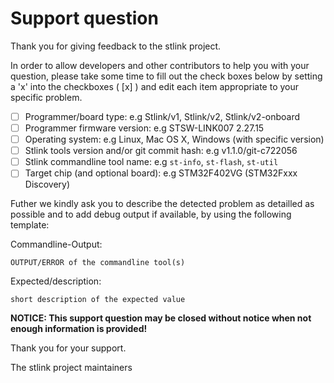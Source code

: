 # Support question

Thank you for giving feedback to the stlink project.

In order to allow developers and other contributors to help you with your question, please take some time to fill out the check boxes below by setting a 'x' into the checkboxes ( [x] ) and edit each item appropriate to your specific problem.

- [ ] Programmer/board type: e.g Stlink/v1, Stlink/v2, Stlink/v2-onboard
- [ ] Programmer firmware version: e.g STSW-LINK007 2.27.15
- [ ] Operating system: e.g Linux, Mac OS X, Windows (with specific version)
- [ ] Stlink tools version and/or git commit hash: e.g v1.1.0/git-c722056
- [ ] Stlink commandline tool name: e.g `st-info`, `st-flash`, `st-util`
- [ ] Target chip (and optional board): e.g STM32F402VG (STM32Fxxx Discovery)

Futher we kindly ask you to describe the detected problem as detailled as possible and to add debug output if available, by using the following template:

Commandline-Output:

```
OUTPUT/ERROR of the commandline tool(s)
```

Expected/description:

`short description of the expected value`


**NOTICE: This support question may be closed without notice when not enough information is provided!**


Thank you for your support.

The stlink project maintainers
